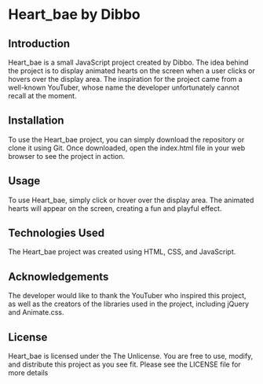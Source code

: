 # Heart_bae by Dibbo

## Introduction

Heart_bae is a small JavaScript project created by Dibbo. The idea behind the project is to display animated hearts on the screen when a user clicks or hovers over the display area. The inspiration for the project came from a well-known YouTuber, whose name the developer unfortunately cannot recall at the moment.

## Installation

To use the Heart_bae project, you can simply download the repository or clone it using Git. Once downloaded, open the index.html file in your web browser to see the project in action.

## Usage

To use Heart_bae, simply click or hover over the display area. The animated hearts will appear on the screen, creating a fun and playful effect.

## Technologies Used

The Heart_bae project was created using HTML, CSS, and JavaScript.

## Acknowledgements

The developer would like to thank the YouTuber who inspired this project, as well as the creators of the libraries used in the project, including jQuery and Animate.css.

## License
Heart_bae is licensed under the The Unlicense. You are free to use, modify, and distribute this project as you see fit. Please see the LICENSE file for more details
